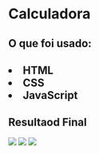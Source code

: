 <h1>Calculadora</h1>

<h2>O que foi usado:<h2>
<li>HTML</li>
<li>CSS</li>
<li>JavaScript</li>

<h2>Resultaod Final</h2>
<img src="https://github.com/newton-araujo/calculadora/assets/127565702/7c609d83-3c27-4aa4-826b-04be9a6d2df3"/>
<img src="https://github.com/newton-araujo/calculadora/assets/127565702/41c930a7-d699-409a-a9dd-315ba19fb287"/>
<img src="https://github.com/newton-araujo/calculadora/assets/127565702/b2009c38-ef5f-49d6-a46c-2d9ffcf0b8b4"/>
